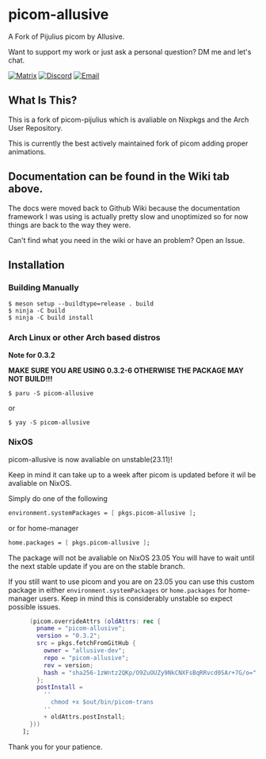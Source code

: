 # picom-allusive
A Fork of Pijulius picom by Allusive.

Want to support my work or just ask a personal question? DM me and let's chat.


[![Matrix](https://img.shields.io/badge/MATRIX-012121.svg?style=for-the-badge&logo=Matrix&logoColor=white)](https://matrix.to/#/@allusive_:matrix.org)
[![Discord](https://img.shields.io/badge/DISCORD-5865F2.svg?style=for-the-badge&logo=Discord&logoColor=white)](https://github.com/allusive-dev/allusive-dev#contact-me)
[![Email](https://img.shields.io/badge/EMAIL-160F33.svg?style=for-the-badge&logo=ProtonMail&logoColor=white)](mailto:jasper@allusive.dev)

## What Is This?
This is a fork of picom-pijulius which is avaliable on Nixpkgs and the Arch User Repository.

This is currently the best actively maintained fork of picom adding proper animations.


## Documentation can be found in the Wiki tab above.

The docs were moved back to Github Wiki because the documentation framework I was using is actually pretty slow and unoptimized so for now things are back to the way they were.

Can't find what you need in the wiki or have an problem? Open an Issue.

## Installation

### Building Manually
```
$ meson setup --buildtype=release . build
$ ninja -C build
$ ninja -C build install
```

### Arch Linux or other Arch based distros

**Note for 0.3.2**

**MAKE SURE YOU ARE USING 0.3.2-6 OTHERWISE THE PACKAGE MAY NOT BUILD!!!**
```
$ paru -S picom-allusive
```
or
```
$ yay -S picom-allusive
```

### NixOS

picom-allusive is now avaliable on unstable(23.11)!

Keep in mind it can take up to a week after picom is updated before it wil be avaliable on NixOS.

Simply do one of the following
``` nix
environment.systemPackages = [ pkgs.picom-allusive ];
```
or for home-manager
``` nix
home.packages = [ pkgs.picom-allusive ];
```

The package will not be avaliable on NixOS 23.05 You will have to wait until the next stable update if you are on the stable branch.

If you still want to use picom and you are on 23.05 you can use this custom package in either `environment.systemPackages` or `home.packages` for home-manager users. Keep in mind this is considerably unstable so expect possible issues. 

``` nix
      (picom.overrideAttrs (oldAttrs: rec {
        pname = "picom-allusive";
        version = "0.3.2";
        src = pkgs.fetchFromGitHub {
          owner = "allusive-dev";
          repo = "picom-allusive";
          rev = version;
          hash = "sha256-1zWntz2QKp/O9ZuOUZy9NkCNXFsBqRRvcd0SAr+7G/o=";
        };
        postInstall =
          ''
            chmod +x $out/bin/picom-trans
          ''
          + oldAttrs.postInstall;
      }))
    ];
```

Thank you for your patience.
